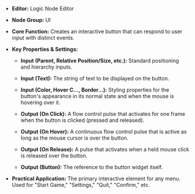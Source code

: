 - **Editor:** Logic Node Editor
    
- **Node Group:** UI
    
- **Core Function:** Creates an interactive button that can respond to user input with distinct events.
    
- **Key Properties & Settings:**
    
    - **Input (Parent, Relative Position/Size, etc.):** Standard positioning and hierarchy inputs.
        
    - **Input (Text):** The string of text to be displayed on the button.
        
    - **Input (Color, Hover C..., Border...):** Styling properties for the button's appearance in its normal state and when the mouse is hovering over it.
        
    - **Output (On Click):** A flow control pulse that activates for one frame when the button is clicked (pressed and released).
        
    - **Output (On Hover):** A continuous flow control pulse that is active as long as the mouse cursor is over the button.
        
    - **Output (On Release):** A pulse that activates when a held mouse click is released over the button.
        
    - **Output (Button):** The reference to the button widget itself.
        
- **Practical Application:** The primary interactive element for any menu. Used for "Start Game," "Settings," "Quit," "Confirm," etc.